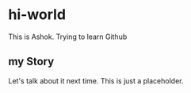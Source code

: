 # hi-world
This is Ashok. Trying to learn Github

## my Story
Let's talk about it next time. This is just a placeholder.
